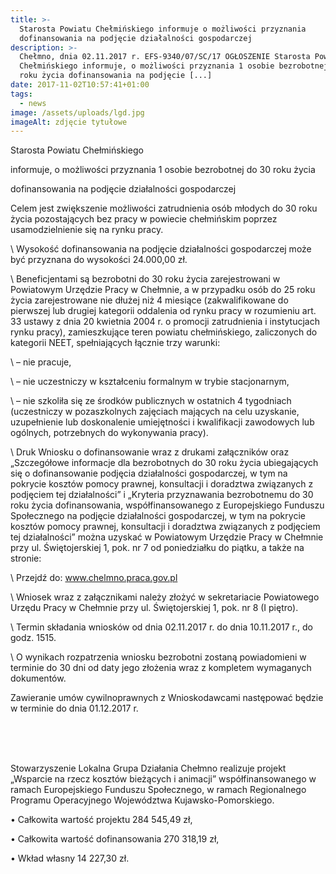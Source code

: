 ```yaml
---
title: >-
  Starosta Powiatu Chełmińskiego informuje o możliwości przyznania
  dofinansowania na podjęcie działalności gospodarczej
description: >-
  Chełmno, dnia 02.11.2017 r. EFS-9340/07/SC/17 OGŁOSZENIE Starosta Powiatu
  Chełmińskiego informuje, o możliwości przyznania 1 osobie bezrobotnej do 30
  roku życia dofinansowania na podjęcie [...]
date: 2017-11-02T10:57:41+01:00
tags:
  - news
image: /assets/uploads/lgd.jpg
imageAlt: zdjęcie tytułowe
---
```

Starosta Powiatu Chełmińskiego



informuje, o możliwości przyznania 1 osobie bezrobotnej do 30 roku życia



dofinansowania na podjęcie działalności gospodarczej



Celem jest zwiększenie możliwości zatrudnienia osób młodych do 30 roku życia pozostających bez pracy w powiecie chełmińskim poprzez usamodzielnienie się na rynku pracy.



\    Wysokość dofinansowania na podjęcie działalności gospodarczej może być przyznana do wysokości 24.000,00 zł.



\    Beneficjentami są bezrobotni do 30 roku życia zarejestrowani w Powiatowym Urzędzie Pracy w Chełmnie, a w przypadku osób do 25 roku życia zarejestrowane nie dłużej niż 4 miesiące (zakwalifikowane do pierwszej lub drugiej kategorii oddalenia od rynku pracy w rozumieniu art. 33 ustawy z dnia 20 kwietnia 2004 r. o promocji zatrudnienia i instytucjach rynku pracy), zamieszkujące teren powiatu chełmińskiego, zaliczonych do kategorii NEET, spełniających łącznie trzy warunki:



\    – nie pracuje,



\    – nie uczestniczy w kształceniu formalnym w trybie stacjonarnym,



\    – nie szkoliła się ze środków publicznych w ostatnich 4 tygodniach (uczestniczy w pozaszkolnych zajęciach mających na celu uzyskanie, uzupełnienie lub doskonalenie umiejętności i kwalifikacji zawodowych lub ogólnych, potrzebnych do wykonywania pracy).



\    Druk Wniosku o dofinansowanie wraz z drukami załączników oraz „Szczegółowe informacje dla bezrobotnych do 30 roku życia ubiegających się o dofinansowanie podjęcia działalności gospodarczej, w tym na pokrycie kosztów pomocy prawnej, konsultacji i doradztwa związanych z podjęciem tej działalności” i „Kryteria przyznawania bezrobotnemu do 30 roku życia dofinansowania, współfinansowanego z Europejskiego Funduszu Społecznego na podjęcie działalności gospodarczej, w tym na pokrycie kosztów pomocy prawnej, konsultacji i doradztwa związanych z podjęciem tej działalności” można uzyskać w Powiatowym Urzędzie Pracy w Chełmnie przy ul. Świętojerskiej 1, pok. nr 7 od poniedziałku do piątku, a także na stronie:

\    Przejdź do: www.chelmno.praca.gov.pl



\    Wniosek wraz z załącznikami należy złożyć w sekretariacie Powiatowego Urzędu Pracy w Chełmnie przy ul. Świętojerskiej 1, pok. nr 8 (I piętro).



\    Termin składania wniosków od dnia 02.11.2017 r. do dnia 10.11.2017 r., do godz. 1515.



\    O wynikach rozpatrzenia wniosku bezrobotni zostaną powiadomieni w terminie do 30 dni od daty jego złożenia wraz z kompletem wymaganych dokumentów.



Zawieranie umów cywilnoprawnych z Wnioskodawcami następować będzie w terminie do dnia 01.12.2017 r.

<br>

<br>

<br>

Stowarzyszenie Lokalna Grupa Działania Chełmno realizuje projekt „Wsparcie na rzecz kosztów bieżących i animacji” współfinansowanego w ramach Europejskiego Funduszu Społecznego, w ramach Regionalnego Programu Operacyjnego Województwa Kujawsko-Pomorskiego.



• Całkowita wartość projektu 284 545,49 zł,



• Całkowita wartość dofinansowania 270 318,19 zł,



• Wkład własny 14 227,30 zł.
